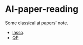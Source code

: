 # AI-paper-reading
Some classical ai papers' note. 
- [lasso](https://github.com/haoruilee/AI-paper-reading/blob/master/Regression%20shrinkage%20and%20selection%20via%20the%20lasso%E8%AE%BA%E6%96%87.pdf).
- [QP](https://github.com/haoruilee/AI-paper-reading/blob/master/Pardalos-Vavasis1991_Article_QuadraticProgrammingWithOneNeg.pdf)
